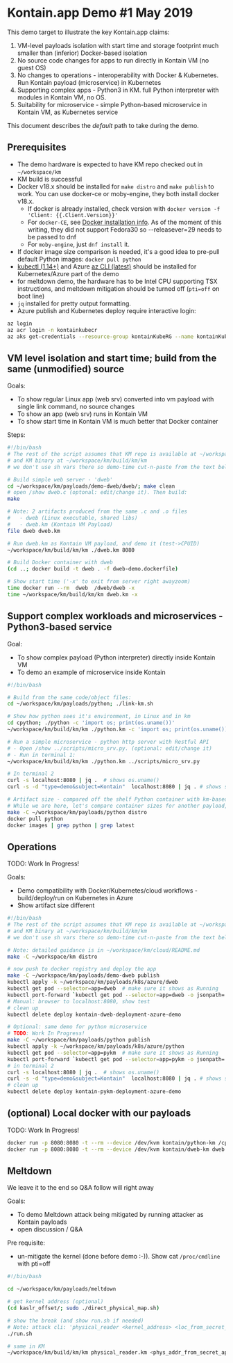 # Kontain.app Demo #1 May 2019

This demo target to illustrate the key Kontain.app claims:

1. VM-level payloads isolation with start time and storage footprint much smaller than (inferior) Docker-based isolation
1. No source code changes for apps to run directly in Kontain VM (no guest OS)
1. No changes to operations - interoperability with Docker & Kubernetes. Run Kontain payload (microservice) in Kubernetes
1. Supporting complex apps - Python3 in KM. full Python interpreter with modules in Kontain VM, no OS.
1. Suitability for microservice - simple Python-based microservice in Kontain VM, as Kubernetes service

This document describes the *default* path to take during the demo.

## Prerequisites

* The demo hardware is expected to have KM repo checked out in `~/workspace/km`
* KM build is successful
* Docker v18.x should be installed for `make distro` and `make publish` to work. You can use docker-ce or moby-engine, they both install docker v18.x.
  * If docker is already installed, check version with `docker version -f 'Client: {{.Client.Version}}'`
  * For `docker-CE`, see [Docker installation info](https://docs.docker.com/install/linux/docker-ce/fedora/). As of the moment of this writing, they did not support Fedora30 so --releasever=29 needs to be passed to dnf
   * For `moby-engine`, just `dnf install` it.
* If docker image size comparison is needed, it's a good idea to pre-pull default Python images: `docker pull python`
* [kubectl (1.14+)](https://kubernetes.io/docs/tasks/tools/install-kubectl/#install-kubectl-on-linux) and Azure [az CLI (latest)](https://docs.microsoft.com/en-us/cli/azure/install-azure-cli-yum?view=azure-cli-latest) should be installed for Kubernetes/Azure part of the demo
* for meltdown demo, the hardware has to be Intel CPU supporting TSX instructions, and  meltdown mitigation should be turned off (`pti=off` on boot line)
* `jq` installed for pretty output formatting.
* Azure publish and Kubernetes deploy require interactive login:
```bash
az login
az acr login -n kontainkubecr
az aks get-credentials --resource-group kontainKubeRG --name kontainKubeCluster --overwrite-existing
```

## VM level isolation and start time; build from the same (unmodified) source

Goals:

* To show regular Linux app (web srv) converted into vm payload with single link command, no source changes
* To show an app (web srv) runs in Kontain VM
* To show start time in Kontain VM is much better that Docker container

Steps:

```bash
#!/bin/bash
# The rest of the script assumes that KM repo is available at ~/workspace/km/
# and KM binary at ~/workspace/km/build/km/km
# we don't use sh vars there so demo-time cut-n-paste from the text below does not depend on it

# Build simple web server - 'dweb'
cd ~/workspace/km/payloads/demo-dweb/dweb/; make clean
# open /show dweb.c (optonal: edit/change it). Then build:
make

# Note: 2 artifacts produced from the same .c and .o files
#   - dweb (Linux executable, shared libs)
#   - dweb.km (Kontain VM Payload)
file dweb dweb.km

# Run dweb.km as Kontain VM payload, and demo it (test->CPUID)
~/workspace/km/build/km/km ./dweb.km 8080

# Build Docker container with dweb
(cd ..; docker build -t dweb . -f dweb-demo.dockerfile)

# Show start time ('-x' to exit from server right awayzoom)
time docker run --rm  dweb  /dweb/dweb -x
time ~/workspace/km/build/km/km dweb.km -x

```

## Support complex workloads and microservices - Python3-based service

Goal:

* To show complex payload (Python interpreter) directly inside Kontain VM
* To demo an example of microservice inside Kontain

```bash
#!/bin/bash

# Build from the same code/object files:
cd ~/workspace/km/payloads/python; ./link-km.sh

# Show how python sees it's environment, in Linux and in km
cd cpython; ./python -c 'import os; print(os.uname())'
~/workspace/km/build/km/km ./python.km -c 'import os; print(os.uname())'

# Run a simple microservice - python http server with Restful API
# - Open /show ../scripts/micro_srv.py. (optional: edit/change it)
# - Run in terminal 1:
~/workspace/km/build/km/km ./python.km ../scripts/micro_srv.py

# In terminal 2
curl -s localhost:8080 | jq .  # shows os.uname()
curl -s -d "type=demo&subject=Kontain"  localhost:8080 | jq . # shows simple APi call

# Artifact size - compared off the shelf Python container with km-based one
# While we are here, let's compare container sizes for another payload, Python:
make -C ~/workspace/km/payloads/python distro
docker pull python
docker images | grep python | grep latest

```

## Operations

TODO: Work In Progress!

Goals:

* Demo compatibility with Docker/Kubernetes/cloud workflows - build/deploy/run on Kubernetes in Azure
* Show artifact size different

```bash
#!/bin/bash
# The rest of the script assumes that KM repo is available at ~/workspace/km/
# and KM binary at ~/workspace/km/build/km/km
# we don't use sh vars there so demo-time cut-n-paste from the text below does not depend on it

# Note: detailed guidance is in ~/workspace/km/cloud/README.md
make -C ~/workspace/km distro

# now push to docker registry and deploy the app
make -C ~/workspace/km/payloads/demo-dweb publish
kubectl apply -k ~/workspace/km/payloads/k8s/azure/dweb
kubectl get pod --selector=app=dweb  # make sure it shows as Running
kubectl port-forward `kubectl get pod --selector=app=dweb -o jsonpath='{.items[0].metadata.name}'` 8080:8080
# Manual: browser to localhost:8080, show test
# clean up
kubectl delete deploy kontain-dweb-deployment-azure-demo

# Optional: same demo for python microservice
# TODO: Work In Progress!
make -C ~/workspace/km/payloads/python publish
kubectl apply -k ~/workspace/km/payloads/k8s/azure/python
kubectl get pod --selector=app=pykm  # make sure it shows as Running
kubectl port-forward `kubectl get pod --selector=app=pykm -o jsonpath='{.items[0].metadata.name}'` 8080:8080
# in terminal 2
curl -s localhost:8080 | jq .  # shows os.uname()
curl -s -d "type=demo&subject=Kontain"  localhost:8080 | jq . # shows simple APi call
# clean up
kubectl delete deploy kontain-pykm-deployment-azure-demo
```

## (optional) Local docker with our payloads
TODO: Work In Progress!

```bash
docker run -p 8080:8080 -t --rm --device /dev/kvm kontain/python-km /cpython/python.km -S "/scripts/micro_srv.py"
docker run -p 8080:8080 -t --rm --device /dev/kvm kontain/dweb-km dweb.km 8080
```

## Meltdown

We leave it to the end so Q&A follow will right away

Goals:

* To demo Meltdown attack being mitigated by running attacker as Kontain payloads
* open discussion / Q&A

Pre requisite:

* un-mitigate the kernel (done before demo :-)). Show cat `/proc/cmdline` with pti=off

```bash
#!/bin/bash

cd ~/workspace/km/payloads/meltdown

# get kernel address (optional)
(cd kaslr_offset/; sudo ./direct_physical_map.sh)

# show the break (and show run.sh if needed)
# Note: attack cli: 'physical_reader <kernel_address> <loc_from_secret_app>'
./run.sh

# same in KM
~/workspace/km/build/km/km physical_reader.km <phys_addr_from_secret_app> <direct_physical_map_from_kaslr>
```
